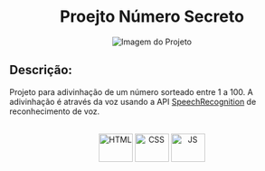 <h1 align="center">
    Proejto Número Secreto
</h1>

<p align="center">
  <img src="https://i.ibb.co/DQWDpNx/numero-secreto.png" alt="Imagem do Projeto">
</p>

## Descrição:

Projeto para adivinhação de um número sorteado entre 1 a 100. 
A adivinhação é através da voz usando a API [SpeechRecognition](https://developer.mozilla.org/en-US/docs/Web/API/SpeechRecognition) de reconhecimento de voz.



<div align="center"><br>
  <img align="center" alt="HTML" height="50" width="60" src="https://cdn.jsdelivr.net/gh/devicons/devicon/icons/html5/html5-plain-wordmark.svg">
  <img align="center" alt="CSS" height="50" width="60" src="https://cdn.jsdelivr.net/gh/devicons/devicon/icons/css3/css3-plain-wordmark.svg">
  <img align="center" alt="JS" height="50" width="60" src="https://cdn.jsdelivr.net/gh/devicons/devicon/icons/javascript/javascript-plain.svg">
</div>

